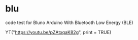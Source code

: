 # blu
code test for Bluno Arduino With Bluetooth Low Energy (BLE) 

YT("https://youtu.be/pZAtxqaK82g", print = TRUE)
